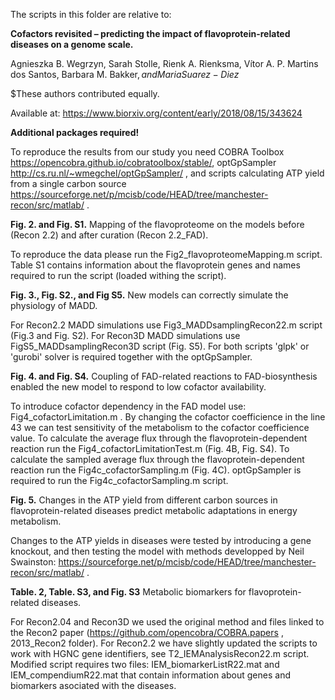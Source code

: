The scripts in this folder are relative to:

<b>Cofactors revisited – predicting the impact of flavoprotein-related diseases on a genome scale.</b>

Agnieszka B. Wegrzyn, Sarah Stolle, Rienk A. Rienksma, Vítor A. P. Martins dos Santos, Barbara M. Bakker$, and Maria Suarez-Diez$

$These authors contributed equally. 

Available at: https://www.biorxiv.org/content/early/2018/08/15/343624

<b>Additional packages required!</b>

To reproduce the results from our study you need COBRA Toolbox https://opencobra.github.io/cobratoolbox/stable/, optGpSampler http://cs.ru.nl/~wmegchel/optGpSampler/ , and scripts calculating ATP yield from a single carbon source  https://sourceforge.net/p/mcisb/code/HEAD/tree/manchester-recon/src/matlab/ .

<b>Fig. 2. and Fig. S1.</b> Mapping of the flavoproteome on the models before (Recon 2.2) and after curation (Recon 2.2_FAD).

To reproduce the data please run the Fig2_flavoproteomeMapping.m script. Table S1 contains information about the flavoprotein genes and names required to run the script (loaded withing the script). 

<b>Fig. 3., Fig. S2., and Fig S5.</b> New models can correctly simulate the physiology of MADD.

For Recon2.2 MADD simulations use Fig3_MADDsamplingRecon22.m script (Fig.3 and Fig. S2). For Recon3D MADD simulations use FigS5_MADDsamplingRecon3D script (Fig. S5). For both scripts 'glpk' or 'gurobi' solver is required together with the optGpSampler.

<b>Fig. 4. and Fig. S4.</b> Coupling of FAD-related reactions to FAD-biosynthesis enabled the new model to respond to low cofactor availability.

To introduce cofactor dependency in the FAD model use: Fig4_cofactorLimitation.m . By changing the cofactor coefficience in the line 43 we can test sensitivity of the metabolism to the cofactor coefficience value. To calculate the average flux through the flavoprotein-dependent reaction run the Fig4_cofactorLimitationTest.m (Fig. 4B, Fig. S4). To calculate the sampled average flux through the flavoprotein-dependent reaction run the Fig4c_cofactorSampling.m (Fig. 4C). optGpSampler is required to run the Fig4c_cofactorSampling.m script. 

<b>Fig. 5.</b> Changes in the ATP yield from different carbon sources in flavoprotein-related diseases predict metabolic adaptations in energy metabolism.

Changes to the ATP yields in diseases were tested by introducing a gene knockout, and then testing the model with methods developped by Neil Swainston: https://sourceforge.net/p/mcisb/code/HEAD/tree/manchester-recon/src/matlab/ .

<b>Table. 2, Table. S3, and Fig. S3</b> Metabolic biomarkers for flavoprotein-related diseases.

For Recon2.04 and Recon3D we used the original method and files linked to the Recon2 paper (https://github.com/opencobra/COBRA.papers , 2013_Recon2 folder). For Recon2.2 we have slightly updated the scripts to work with HGNC gene identifiers, see T2_IEMAnalysisRecon22.m script. Modified script requires two files: IEM_biomarkerListR22.mat  and IEM_compendiumR22.mat that contain information about genes and biomarkers asociated with the diseases. 
